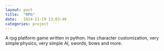 ```yaml
---
layout: post
title:  "RPG"
date:   2014-11-19 13:03:40
categories: project
---
```


A rpg platform game written in python. 
Has character customization, very simple physics, very simple AI, swords, bows and more.